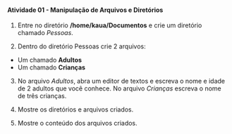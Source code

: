 #### Atividade 01 - Manipulação de Arquivos e Diretórios
1. Entre no diretório __/home/kaua/Documentos__ e crie um diretório chamado *Pessoas*.

2. Dentro do diretório Pessoas crie 2 arquivos:
- Um chamado __Adultos__ 
- Um chamado __Crianças__

3. No arquivo _Adultos_, abra um editor de textos e escreva o nome e idade de 2 adultos que você conhece. No arquivo _Crianças_ escreva o nome de três crianças.

4. Mostre os diretórios e arquivos criados.

5. Mostre o conteúdo dos arquivos criados.